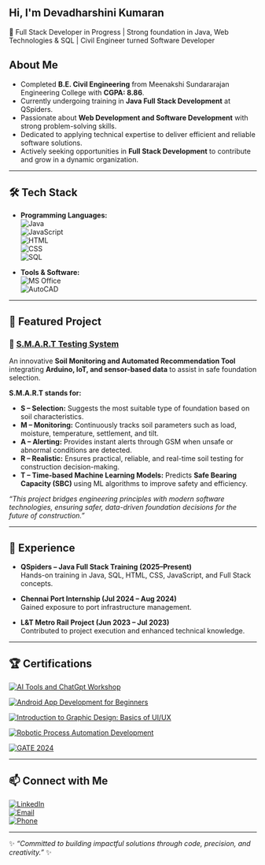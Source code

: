 ## Hi, I'm Devadharshini Kumaran  
🚀 Full Stack Developer in Progress | Strong foundation in Java, Web Technologies & SQL | Civil Engineer turned Software Developer
 
## About Me
- Completed **B.E. Civil Engineering** from Meenakshi Sundararajan Engineering College with **CGPA: 8.86**.
- Currently undergoing training in **Java Full Stack Development** at QSpiders.
- Passionate about **Web Development and Software Development** with strong problem-solving skills.
- Dedicated to applying technical expertise to deliver efficient and reliable software solutions.
- Actively seeking opportunities in **Full Stack Development** to contribute and grow in a dynamic organization.

---

## 🛠 Tech Stack
- **Programming Languages:**  
![Java](https://img.shields.io/badge/Java-%23ED8B00.svg?style=for-the-badge&logo=openjdk&logoColor=white)  
![JavaScript](https://img.shields.io/badge/JavaScript-%23323330.svg?style=for-the-badge&logo=javascript&logoColor=%23F7DF1E)  
![HTML](https://img.shields.io/badge/HTML5-%23E34F26.svg?style=for-the-badge&logo=html5&logoColor=white)  
![CSS](https://img.shields.io/badge/CSS3-%231572B6.svg?style=for-the-badge&logo=css3&logoColor=white)  
![SQL](https://img.shields.io/badge/SQL-%2300f.svg?style=for-the-badge&logo=postgresql&logoColor=white)   

- **Tools & Software:**  
![MS Office](https://img.shields.io/badge/MS%20Office-D83B01?style=for-the-badge&logo=microsoft-office&logoColor=white)  
![AutoCAD](https://img.shields.io/badge/AutoCAD-E51050?style=for-the-badge&logo=autodesk&logoColor=white)  

---

## 📂 Featured Project
### 🌱 [S.M.A.R.T Testing System](https://github.com/your-username/SMART-Testing-System)  
An innovative **Soil Monitoring and Automated Recommendation Tool** integrating **Arduino, IoT, and sensor-based data** to assist in safe foundation selection.

**S.M.A.R.T stands for:**
- **S – Selection:** Suggests the most suitable type of foundation based on soil characteristics.  
- **M – Monitoring:** Continuously tracks soil parameters such as load, moisture, temperature, settlement, and tilt.  
- **A – Alerting:** Provides instant alerts through GSM when unsafe or abnormal conditions are detected.  
- **R – Realistic:** Ensures practical, reliable, and real-time soil testing for construction decision-making.  
- **T – Time-based Machine Learning Models:** Predicts **Safe Bearing Capacity (SBC)** using ML algorithms to improve safety and efficiency.  

*“This project bridges engineering principles with modern software technologies, ensuring safer, data-driven foundation decisions for the future of construction.”*

---

## 💼 Experience
- **QSpiders – Java Full Stack Training (2025–Present)**  
Hands-on training in Java, SQL, HTML, CSS, JavaScript, and Full Stack concepts.  

- **Chennai Port Internship (Jul 2024 – Aug 2024)**  
Gained exposure to port infrastructure management.  

- **L&T Metro Rail Project (Jun 2023 – Jul 2023)**  
Contributed to project execution and enhanced technical knowledge.  

---

## 🏆 Certifications

[![AI Tools and ChatGpt Workshop](https://img.shields.io/badge/AI%20Tools-5D3FD3?style=for-the-badge&logo=artstation&logoColor=white)](https://github.com/DHARSHINI132-DEV/DEVADHARSHINI-K/blob/main/certificates/ai-tools.pdf)

[![Android App Development for Beginners](https://img.shields.io/badge/Android%20App%20Dev-3DDC84?style=for-the-badge&logo=android&logoColor=white)](https://github.com/DHARSHINI132-DEV/DEVADHARSHINI-K/blob/main/certificates/android-app.pdf)  

[![Introduction to Graphic Design: Basics of UI/UX](https://img.shields.io/badge/UI%2FUX%20Design-FF4088?style=for-the-badge&logo=adobe-xd&logoColor=white)](https://github.com/DHARSHINI132-DEV/DEVADHARSHINI-K/blob/main/certificates/uiux.pdf)

[![Robotic Process Automation Development](https://img.shields.io/badge/Robotics%20Process%20Automation-4285F4?style=for-the-badge&logo=google&logoColor=white)](https://github.com/DHARSHINI132-DEV/DEVADHARSHINI-K/blob/main/certificates/robotic.pdf)  

[![GATE 2024](https://img.shields.io/badge/GATE%202024-FF5722?style=for-the-badge&logo=gradle&logoColor=white)](https://github.com/DHARSHINI132-DEV/DEVADHARSHINI-K/blob/main/certificates/gate.png) 

---

## 📫 Connect with Me
[![LinkedIn](https://img.shields.io/badge/LinkedIn-0A66C2?style=for-the-badge&logo=linkedin&logoColor=white)](https://www.linkedin.com/in/devadharshini-kumaran-46324329b)  
[![Email](https://img.shields.io/badge/Email-D14836?style=for-the-badge&logo=gmail&logoColor=white)](mailto:devadharshinikumaran388@gmail.com)  
[![Phone](https://img.shields.io/badge/Phone-25D366?style=for-the-badge&logo=whatsapp&logoColor=white)](tel:+919080344511)  

---

✨ *“Committed to building impactful solutions through code, precision, and creativity.”* ✨  
